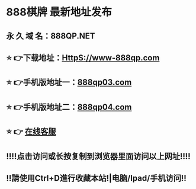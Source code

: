 # 888棋牌 最新地址发布 
## 永 久 域 名：888QP.NET
## ⭐️ 👉下载地址：<a href="http://www-888qp.com">HttpS://www-888qp.com</a>
## ⭐️ 👉手机版地址一：<a href="http://www.888qp03.com">888qp03.com</a>
## ⭐️ 👉手机版地址二：<a href="http://www.888qp04.com">888qp04.com</a>
## ⭐️ 👉  <a href="https://www.888qpkf.com">在线客服</a>
## ‼️‼️点击访问或长按复制到浏览器里面访问以上网址‼️‼️
## ‼️請使用Ctrl+D進行收藏本站!|电脑/Ipad/手机访问‼️
